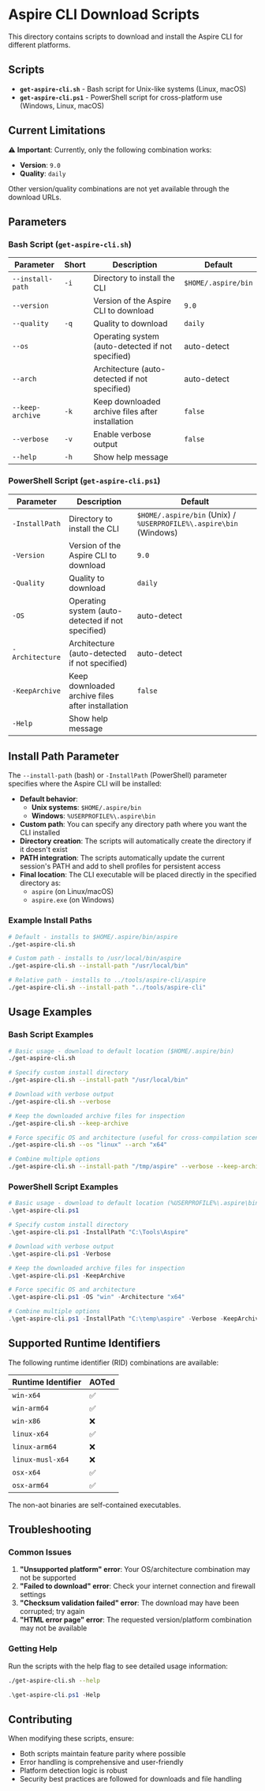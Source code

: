 # Aspire CLI Download Scripts

This directory contains scripts to download and install the Aspire CLI for different platforms.

## Scripts

- **`get-aspire-cli.sh`** - Bash script for Unix-like systems (Linux, macOS)
- **`get-aspire-cli.ps1`** - PowerShell script for cross-platform use (Windows, Linux, macOS)

## Current Limitations

⚠️ **Important**: Currently, only the following combination works:
- **Version**: `9.0`
- **Quality**: `daily`

Other version/quality combinations are not yet available through the download URLs.

## Parameters

### Bash Script (`get-aspire-cli.sh`)

| Parameter        | Short | Description                                       | Default               |
|------------------|-------|---------------------------------------------------|-----------------------|
| `--install-path` | `-i`  | Directory to install the CLI                      | `$HOME/.aspire/bin`   |
| `--version`      |       | Version of the Aspire CLI to download             | `9.0`                 |
| `--quality`      | `-q`  | Quality to download                               | `daily`               |
| `--os`           |       | Operating system (auto-detected if not specified) | auto-detect           |
| `--arch`         |       | Architecture (auto-detected if not specified)     | auto-detect           |
| `--keep-archive` | `-k`  | Keep downloaded archive files after installation  | `false`               |
| `--verbose`      | `-v`  | Enable verbose output                             | `false`               |
| `--help`         | `-h`  | Show help message                                 |                       |

### PowerShell Script (`get-aspire-cli.ps1`)

| Parameter       | Description                                       | Default                          |
|-----------------|---------------------------------------------------|----------------------------------|
| `-InstallPath`  | Directory to install the CLI                     | `$HOME/.aspire/bin` (Unix) / `%USERPROFILE%\.aspire\bin` (Windows) |
| `-Version`      | Version of the Aspire CLI to download             | `9.0`                            |
| `-Quality`      | Quality to download                               | `daily`                          |
| `-OS`           | Operating system (auto-detected if not specified) | auto-detect                      |
| `-Architecture` | Architecture (auto-detected if not specified)     | auto-detect                      |
| `-KeepArchive`  | Keep downloaded archive files after installation  | `false`                          |
| `-Help`         | Show help message                                 |                                  |

## Install Path Parameter

The `--install-path` (bash) or `-InstallPath` (PowerShell) parameter specifies where the Aspire CLI will be installed:

- **Default behavior**:
  - **Unix systems**: `$HOME/.aspire/bin`
  - **Windows**: `%USERPROFILE%\.aspire\bin`
- **Custom path**: You can specify any directory path where you want the CLI installed
- **Directory creation**: The scripts will automatically create the directory if it doesn't exist
- **PATH integration**: The scripts automatically update the current session's PATH and add to shell profiles for persistent access
- **Final location**: The CLI executable will be placed directly in the specified directory as:
  - `aspire` (on Linux/macOS)
  - `aspire.exe` (on Windows)

### Example Install Paths

```bash
# Default - installs to $HOME/.aspire/bin/aspire
./get-aspire-cli.sh

# Custom path - installs to /usr/local/bin/aspire
./get-aspire-cli.sh --install-path "/usr/local/bin"

# Relative path - installs to ../tools/aspire-cli/aspire
./get-aspire-cli.sh --install-path "../tools/aspire-cli"
```

## Usage Examples

### Bash Script Examples

```bash
# Basic usage - download to default location ($HOME/.aspire/bin)
./get-aspire-cli.sh

# Specify custom install directory
./get-aspire-cli.sh --install-path "/usr/local/bin"

# Download with verbose output
./get-aspire-cli.sh --verbose

# Keep the downloaded archive files for inspection
./get-aspire-cli.sh --keep-archive

# Force specific OS and architecture (useful for cross-compilation scenarios)
./get-aspire-cli.sh --os "linux" --arch "x64"

# Combine multiple options
./get-aspire-cli.sh --install-path "/tmp/aspire" --verbose --keep-archive
```

### PowerShell Script Examples

```powershell
# Basic usage - download to default location (%USERPROFILE%\.aspire\bin or $HOME/.aspire/bin)
.\get-aspire-cli.ps1

# Specify custom install directory
.\get-aspire-cli.ps1 -InstallPath "C:\Tools\Aspire"

# Download with verbose output
.\get-aspire-cli.ps1 -Verbose

# Keep the downloaded archive files for inspection
.\get-aspire-cli.ps1 -KeepArchive

# Force specific OS and architecture
.\get-aspire-cli.ps1 -OS "win" -Architecture "x64"

# Combine multiple options
.\get-aspire-cli.ps1 -InstallPath "C:\temp\aspire" -Verbose -KeepArchive
```

## Supported Runtime Identifiers

The following runtime identifier (RID) combinations are available:

| Runtime Identifier | AOTed |
|-------------------|-------------|
| `win-x64` | ✅ |
| `win-arm64` | ✅ |
| `win-x86` | ❌ |
| `linux-x64` | ✅ |
| `linux-arm64` | ❌ |
| `linux-musl-x64` | ❌ |
| `osx-x64` | ✅ |
| `osx-arm64` | ✅ |

The non-aot binaries are self-contained executables.

## Troubleshooting

### Common Issues

1. **"Unsupported platform" error**: Your OS/architecture combination may not be supported
2. **"Failed to download" error**: Check your internet connection and firewall settings
3. **"Checksum validation failed" error**: The download may have been corrupted; try again
4. **"HTML error page" error**: The requested version/platform combination may not be available

### Getting Help

Run the scripts with the help flag to see detailed usage information:

```bash
./get-aspire-cli.sh --help
```

```powershell
.\get-aspire-cli.ps1 -Help
```

## Contributing

When modifying these scripts, ensure:
- Both scripts maintain feature parity where possible
- Error handling is comprehensive and user-friendly
- Platform detection logic is robust
- Security best practices are followed for downloads and file handling
